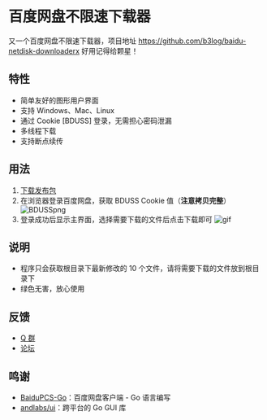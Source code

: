 # 百度网盘不限速下载器

又一个百度网盘不限速下载器，项目地址 https://github.com/b3log/baidu-netdisk-downloaderx 好用记得给颗星！

## 特性

* 简单友好的图形用户界面
* 支持 Windows、Mac、Linux
* 通过 Cookie [BDUSS] 登录，无需担心密码泄漏
* 多线程下载
* 支持断点续传

## 用法

1. [下载发布包](https://share.weiyun.com/57zViCm)
2. 在浏览器登录百度网盘，获取 BDUSS Cookie 值（**注意拷贝完整**）
   ![BDUSSpng](https://img.hacpai.com/file/2018/04/d1a78d5163f644d7931925ef5edbf9dd_BDUSS.png)
3. 登录成功后显示主界面，选择需要下载的文件后点击下载即可
   ![gif](https://img.hacpai.com/file/2018/04/64c3925425d04b0ba19f9cc880ae01c2_.gif)

## 说明

* 程序只会获取根目录下最新修改的 10 个文件，请将需要下载的文件放到根目录下
* 绿色无害，放心使用

## 反馈

* [Q 群](https://shang.qq.com/wpa/qunwpa?idkey=e1b4287d075e86792f42f413f75943c91da37d074649d28c51aa6d48361631ba)
* [论坛](https://hacpai.com/article/1524460877352)

## 鸣谢

* [BaiduPCS-Go](https://github.com/iikira/BaiduPCS-Go)：百度网盘客户端 - Go 语言编写
* [andlabs/ui](https://github.com/andlabs/ui)：跨平台的 Go GUI 库
